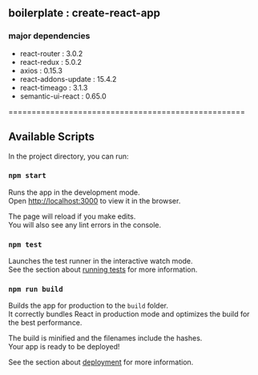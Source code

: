 
## boilerplate : create-react-app 

### major dependencies 
  * react-router : 3.0.2
  * react-redux : 5.0.2
  * axios : 0.15.3
  * react-addons-update : 15.4.2
  * react-timeago : 3.1.3
  * semantic-ui-react : 0.65.0

===================================================

## Available Scripts

In the project directory, you can run:

### `npm start`

Runs the app in the development mode.<br>
Open [http://localhost:3000](http://localhost:3000) to view it in the browser.

The page will reload if you make edits.<br>
You will also see any lint errors in the console.

### `npm test`

Launches the test runner in the interactive watch mode.<br>
See the section about [running tests](#running-tests) for more information.

### `npm run build`

Builds the app for production to the `build` folder.<br>
It correctly bundles React in production mode and optimizes the build for the best performance.

The build is minified and the filenames include the hashes.<br>
Your app is ready to be deployed!

See the section about [deployment](#deployment) for more information.

